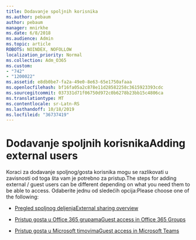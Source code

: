 ```yaml
---
title: Dodavanje spoljnih korisnika
ms.author: pebaum
author: pebaum
manager: mnirkhe
ms.date: 6/8/2018
ms.audience: Admin
ms.topic: article
ROBOTS: NOINDEX, NOFOLLOW
localization_priority: Normal
ms.collection: Adm_O365
ms.custom:
- "742"
- "1200022"
ms.assetid: e8db0be7-fa2a-49e0-8e63-65e1750afaaa
ms.openlocfilehash: bf16fa05a2c878e11d28582258c3615923393cdc
ms.sourcegitcommit: 037331d71f06750d972c0b6278b23bb15c4806ca
ms.translationtype: MT
ms.contentlocale: sr-Latn-RS
ms.lasthandoff: 10/18/2019
ms.locfileid: "36737419"
---
```

# <a name="adding-external-users"></a><span data-ttu-id="faacb-102">Dodavanje spoljnih korisnika</span><span class="sxs-lookup"><span data-stu-id="faacb-102">Adding external users</span></span>

<span data-ttu-id="faacb-103">Koraci za dodavanje spoljnog/gosta korisnika mogu se razlikovati u zavisnosti od toga šta vam je potrebno za pristup.</span><span class="sxs-lookup"><span data-stu-id="faacb-103">The steps for adding external / guest users can be different depending on what you need them to be able to access.</span></span> <span data-ttu-id="faacb-104">Odaberite jednu od sledećih opcija:</span><span class="sxs-lookup"><span data-stu-id="faacb-104">Please choose one of the following:</span></span>
  
- [<span data-ttu-id="faacb-105">Pregled spoljnog deljenja</span><span class="sxs-lookup"><span data-stu-id="faacb-105">External sharing overview</span></span>](https://docs.microsoft.com/sharepoint/external-sharing-overview)

- [<span data-ttu-id="faacb-106">Pristup gosta u Office 365 grupama</span><span class="sxs-lookup"><span data-stu-id="faacb-106">Guest access in Office 365 Groups</span></span>](https://support.office.com/en-gb/article/guest-access-in-office-365-groups-bfc7a840-868f-4fd6-a390-f347bf51aff6)

- [<span data-ttu-id="faacb-107">Pristup gosta u Microsoft timovima</span><span class="sxs-lookup"><span data-stu-id="faacb-107">Guest access in Microsoft Teams</span></span>](https://docs.microsoft.com/microsoftteams/guest-access-checklist)
